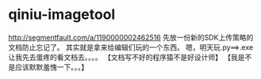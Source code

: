 # qiniu-imagetool
http://segmentfault.com/a/1190000002462516
先放一份新的SDK上传策略的文档防止忘记了。
其实就是拿来给编辑们玩的一个东西。
嗯，明天玩.py==>.exe
让我先去蛋疼的看文档去。。。。
【文档写不好的程序猿不是好设计师】
【我是不是应该默默羞愧一下。。。】
